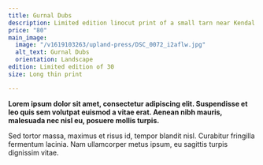 ```yaml
---
title: Gurnal Dubs
description: Limited edition linocut print of a small tarn near Kendal
price: "80"
main_image:
  image: "/v1619103263/upland-press/DSC_0072_i2aflw.jpg"
  alt_text: Gurnal Dubs
  orientation: Landscape
edition: Limited edition of 30
size: Long thin print

---
```

**Lorem ipsum dolor sit amet, consectetur adipiscing elit. Suspendisse et leo quis sem volutpat euismod a vitae erat. Aenean nibh mauris, malesuada nec nisl eu, posuere mollis turpis.**

Sed tortor massa, maximus et risus id, tempor blandit nisl. Curabitur fringilla fermentum lacinia. Nam ullamcorper metus ipsum, eu sagittis turpis dignissim vitae.